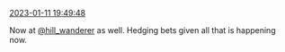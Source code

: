 [2023-01-11 19:49:48](https://mstdn.social/@hill_wanderer/109672306376150807)

Now at <span class="h-card" translate="no"><a href="https://mstdn.social/@hill_wanderer" class="u-url mention">@hill_wanderer</a> as well. Hedging bets given all that is happening now.